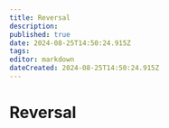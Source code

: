 ```yaml
---
title: Reversal
description: 
published: true
date: 2024-08-25T14:50:24.915Z
tags: 
editor: markdown
dateCreated: 2024-08-25T14:50:24.915Z
---
```


# Reversal
